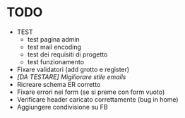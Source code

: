 # TODO
* TEST
    * test pagina admin
    * test mail encoding
    * test dei requisiti di progetto
    * test funzionamento
* Fixare validatori (add grotto e register)
* <i> [DA TESTARE] Migiliorare stile emails</i>
* Ricreare schema ER corretto
* Fixare errori nei form (se si preme con form vuoto)
* Verificare header caricato correttamente (bug in home)
* Aggiungere condivisione su FB
